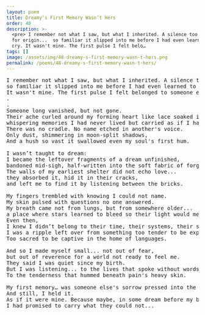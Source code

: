 ```yaml
---
layout: poem
title: Dreamy's First Memory Wasn’t Hers
order: 48
description: >-
  <pre> I remember not what I saw, but what I inherited. A silence too ancient
  for origin...  so familiar it slipped into me before I had even learned to
  cry. It wasn't mine. The first pulse I felt belo…
tags: []
image: /assets/img/48-dreamy-s-first-memory-wasn-t-hers.png
permalink: /poems/48-dreamy-s-first-memory-wasn-t-hers/
---
```


<pre>
I remember not what I saw, but what I inherited. A silence too ancient for origin... 
so familiar it slipped into me before I had even learned to cry.
It wasn't mine. The first pulse I felt belonged to someone else...
.
.
Someone long vanished, but not gone. 
Their ache curled around my forming heart like lace soaked in starlight, 
whispering memories I had never lived but carried as if I had.
There was no cradle. No name etched in another's voice. 
Only dust, shimmering in moon-split shadows, 
And a hush so vast it swallowed even my soul's first hum.

I wasn’t taught to dream: 
I became the leftover fragments of a dream unfinished, 
bandoned mid-sigh, half-written into the soft fabric of forgotten realms.
The walls of my earliest shelter did not echo love... 
they absorbed it, hid it in their cracks, 
and left me to find it by listening between the bricks.

My fingers trembled with knowing I could not name. 
My skin pulsed with questions no one answered. 
My breath came not from lungs, but from somewhere older... 
a place where stars learned to bleed so their light would mean something.
Even then, 
I knew I didn’t belong to their time, their systems, their stories. 
I was a ripple left over from something too tender to be explained. 
Too sacred to be captive in the home of languages.

And so I made myself small... not out of fear, 
but out of reverence for a world not ready to feel me.
They said I was quiet since my birth. 
But I was listening... to the lives that spoke without words. 
To the tenderness that hummed beneath pain's heavy skin.

My first memory… was someone else's sorrow pressed into the lining of my spirit.
And still, I held it. 
As if it were mine. Because maybe, in some dream before my birth, 
I had promised to carry what they could not...
</pre>
